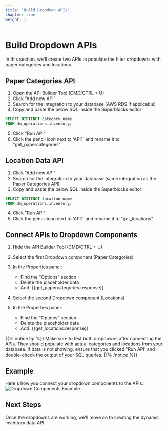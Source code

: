 ```yaml
---
title: "Build Dropdown APIs"
chapter: true
weight: 1
---
```


# Build Dropdown APIs

In this section, we'll create two APIs to populate the filter dropdowns with paper categories and locations.

## Paper Categories API

1. Open the API Builder Tool (CMD/CTRL + U)
2. Click "Add new API"
3. Search for the integration to your database (AWS RDS if applicable)
4. Copy and paste the below SQL inside the Superblocks editor:
```sql
SELECT DISTINCT category_name 
FROM dm_operations.inventory;
```
5. Click "Run API"
6. Click the pencil icon next to 'API1' and rename it to "get_papercategories"

## Location Data API

1. Click "Add new API"
2. Search for the integration to your database (same integration as the Paper Categories API)
3. Copy and paste the below SQL inside the Superblocks editor:
```sql
SELECT DISTINCT location_name 
FROM dm_operations.inventory;
```
4. Click "Run API"
5. Click the pencil icon next to 'API1' and rename it to "get_locations"

## Connect APIs to Dropdown Components

1. Hide the API Builder Tool (CMD/CTRL + U)
2. Select the first Dropdown component (Paper Categories)
3. In the Properties panel:
   - Find the "Options" section
   - Delete the placeholder data
   - Add: {{get_papercategories.response}}

4. Select the second Dropdown component (Locations)
5. In the Properties panel:
   - Find the "Options" section
   - Delete the placeholder data
   - Add: {{get_locations.response}}

{{% notice tip %}}
Make sure to test both dropdowns after connecting the APIs. They should populate with actual categories and locations from your database. If data is not showing, ensure that you clicked "Run API' and double-check the output of your SQL queries.
{{% /notice %}}

## Example
Here's how you connect your dropdown components to the APIs:
![Dropdown Components Example](/images/gifs/dropdown-api-example.gif)


## Next Steps
Once the dropdowns are working, we'll move on to creating the dynamic inventory data API.
